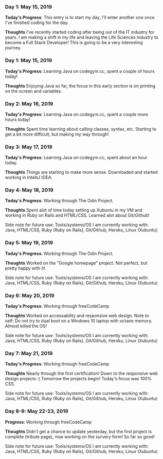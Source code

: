### Day 1: May 15, 2019

**Today's Progress**: This entry is to start my day, I'll enter another one once I've finished coding for the day.

**Thoughts** I've recently started coding after being out of the IT industry for years. I am making a shift in my life and leaving the Life Sciences industry to become a Full Stack Developer! This is going to be a very interesting journey.

### Day 1: May 15, 2019

**Today's Progress**: Learning Java on codegym.cc, spent a couple of hours today!

**Thoughts** Enjoying Java so far, the focus in this early section is on printing on the screen and variables.

### Day 2: May 16, 2019

**Today's Progress**: Learning Java on codegym.cc, spent a couple more hours today!

**Thoughts** Spent time learning about calling classes, syntax, etc. Starting to get a bit more difficult, but making my way through!

### Day 3: May 17, 2019

**Today's Progress**: Learning Java on codegym.cc, spent about an hour today.

**Thoughts** Things are starting to make more sense. Downloaded and started working in IntelliJ IDEA.

### Day 4: May 18, 2019

**Today's Progress**: Working through The Odin Project.

**Thoughts** Spent alot of time today setting up Xubuntu in my VM and working in Ruby on Rails and HTML/CSS. Learned alot about Git/Github!

Side note for future use: Tools/systems/OS I am currently working with: Java, HTML/CSS, Ruby (Ruby on Rails), Git/Github, Heroku, Linux (Xubuntu)

### Day 5: May 19, 2019

**Today's Progress**: Working through The Odin Project.

**Thoughts** Worked on the "Google homepage" project. Not perfect, but pretty happy with it!.

Side note for future use: Tools/systems/OS I am currently working with: Java, HTML/CSS, Ruby (Ruby on Rails), Git/Github, Heroku, Linux (Xubuntu)

### Day 6: May 20, 2019

**Today's Progress**: Working through freeCodeCamp

**Thoughts** Worked on accessability and responsive web design. Note to self: Do not try to dual boot on a Windows 10 laptop with octane memory. Almost killed the OS!

Side note for future use: Tools/systems/OS I am currently working with: Java, HTML/CSS, Ruby (Ruby on Rails), Git/Github, Heroku, Linux (Xubuntu)

### Day 7: May 21, 2019

**Today's Progress**: Working through freeCodeCamp

**Thoughts** Nearly through the first certification! Down to the responsive web design projects :) Tomorrow the projects begin! Today's focus was 100% CSS.

Side note for future use: Tools/systems/OS I am currently working with: Java, HTML/CSS, Ruby (Ruby on Rails), Git/Github, Heroku, Linux (Xubuntu)

### Day 8-9: May 22-23, 2019

**Progress**: Working through freeCodeCamp

**Thoughts** Didn't get a chance to update yesterday, but the first project is complete (tribute page), now working on the survery form! So far so good!

Side note for future use: Tools/systems/OS I am currently working with: Java, HTML/CSS, Ruby (Ruby on Rails), Git/Github, Heroku, Linux (Xubuntu)
